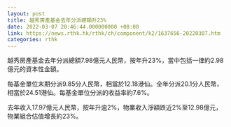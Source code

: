 ```yaml
---
layout: post
title: 越秀房產基金去年分派總額升23%
date: 2022-03-07 20:46:44.000000000 +08:00
link: https://news.rthk.hk/rthk/ch/component/k2/1637656-20220307.htm
categories: rthk
---
```


越秀房產基金去年分派總額7.98億元人民幣，按年升23%，當中包括一律約2.98億元的資本性金額。

每基金單位末期分派9.85分人民幣，相當於12.18港仙。全年分派20.1分人民幣，相當於24.51港仙。每基金單位分派的收益率約7.6%。

去年收入17.97億元人民幣，按年升逾2%，物業收入淨額跌近2%至12.98億元，物業組合估值增長約23%。
